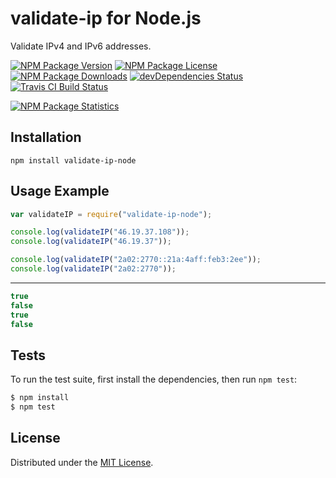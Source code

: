 # validate-ip for Node.js

Validate IPv4 and IPv6 addresses.

[![NPM Package Version][npm-package-version-badge]][npm-package-url]
[![NPM Package License][npm-package-license-badge]][npm-package-license-url]
[![NPM Package Downloads][npm-package-downloads-badge]][npm-package-url]
[![devDependencies Status][devDependencies-status-badge]][devDependencies-status-page-url]
[![Travis CI Build Status][travis-ci-build-status-badge]][travis-ci-build-status-page-url]

[![NPM Package Statistics][npm-package-statistics-badge]][npm-package-url]

## Installation

`npm install validate-ip-node`

## Usage Example

```javascript
var validateIP = require("validate-ip-node");

console.log(validateIP("46.19.37.108"));
console.log(validateIP("46.19.37"));

console.log(validateIP("2a02:2770::21a:4aff:feb3:2ee"));
console.log(validateIP("2a02:2770"));
```

***

```javascript
true
false
true
false
```

## Tests

To run the test suite, first install the dependencies, then run `npm test`:

```bash
$ npm install
$ npm test
```

## License

Distributed under the [MIT License](LICENSE).

[npm-package-url]: https://npmjs.org/package/validate-ip-node

[npm-package-version-badge]: https://img.shields.io/npm/v/validate-ip-node.svg?style=flat-square

[npm-package-license-badge]: https://img.shields.io/npm/l/validate-ip-node.svg?style=flat-square
[npm-package-license-url]: http://opensource.org/licenses/MIT

[npm-package-downloads-badge]: https://img.shields.io/npm/dm/validate-ip-node.svg?style=flat-square

[devDependencies-status-badge]: https://david-dm.org/AnatoliyGatt/validate-ip-node/dev-status.svg?style=flat-square
[devDependencies-status-page-url]: https://david-dm.org/AnatoliyGatt/validate-ip-node#info=devDependencies

[travis-ci-build-status-badge]: https://img.shields.io/travis/AnatoliyGatt/validate-ip-node.svg?style=flat-square
[travis-ci-build-status-page-url]: https://travis-ci.org/AnatoliyGatt/validate-ip-node

[npm-package-statistics-badge]: https://nodei.co/npm/validate-ip-node.png?downloads=true&downloadRank=true&stars=true